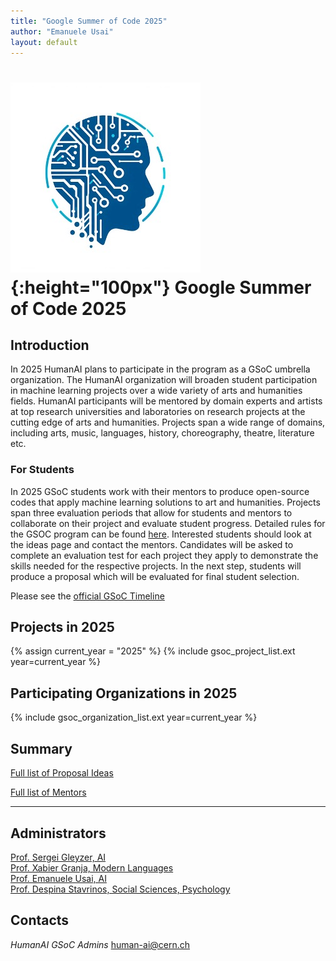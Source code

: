```yaml
---
title: "Google Summer of Code 2025"
author: "Emanuele Usai"
layout: default
---
```


# ![](/images/CERN-HSF-GSoC-logo.png){:height="100px"} Google Summer of Code 2025

## Introduction

In 2025 HumanAI plans to participate in the program as a GSoC umbrella organization.
The HumanAI organization will broaden student participation in machine learning projects over a wide variety of arts and humanities fields.
HumanAI participants will be mentored by domain experts and artists at top research universities and laboratories on research projects at the cutting edge of arts and humanities.
Projects span a wide range of domains, including arts, music, languages, history, choreography, theatre, literature etc.



### For Students


In 2025 GSoC students work with their mentors to produce open-source codes that apply machine learning solutions to art and humanities. Projects span three evaluation periods that allow for students and mentors to collaborate on their project and evaluate student progress. Detailed rules for the GSOC program can be found [here](https://summerofcode.withgoogle.com/rules/).
Interested students should look at the ideas page and contact the mentors. Candidates will be asked to complete an evaluation test for each project they apply to demonstrate the skills needed for the respective projects.
In the next step, students will produce a proposal which will be evaluated for final student selection.  

<!-- **Proposals need to be submitted via GSoC portal by April 2** -->


Please see the [official GSoC Timeline](https://summerofcode.withgoogle.com/how-it-works/)



## Projects in 2025

{% assign current_year = "2025" %}
{% include gsoc_project_list.ext year=current_year %}

## Participating Organizations in 2025

{% include gsoc_organization_list.ext year=current_year %}

## Summary

[Full list of Proposal Ideas](/gsoc/2025/summary.html)

[Full list of Mentors](/gsoc/2025/mentors.html)

---

## Administrators


<a href="http://sergeigleyzer.com/" target="_blank">Prof. Sergei Gleyzer, AI</a> <br>
<a href="https://xgranja.people.ua.edu/" target="_blank">Prof. Xabier Granja, Modern Languages</a> <br>
<a href="https://emanueleusai.com" target="_blank">Prof. Emanuele Usai, AI</a> <br>
<a href="https://psychology.ua.edu/people/despina-stavrinosa/" target="_blank">Prof. Despina Stavrinos, Social Sciences, Psychology</a> <br>


## Contacts

*HumanAI GSoC Admins* [human-ai@cern.ch](mailto:human-ai@cern.ch)


